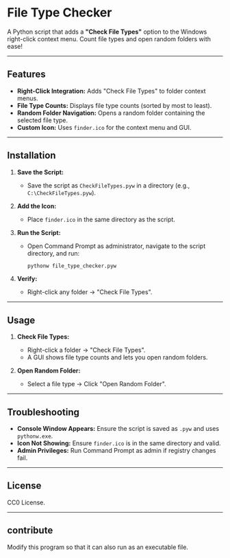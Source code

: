 # File Type Checker
A Python script that adds a **"Check File Types"** option to the Windows right-click context menu. Count file types and open random folders with ease!

---

## Features

- **Right-Click Integration:** Adds "Check File Types" to folder context menus.
- **File Type Counts:** Displays file type counts (sorted by most to least).
- **Random Folder Navigation:** Opens a random folder containing the selected file type.
- **Custom Icon:** Uses `finder.ico` for the context menu and GUI.

---

## Installation

1. **Save the Script:**
   - Save the script as `CheckFileTypes.pyw` in a directory (e.g., `C:\CheckFileTypes.pyw`).

2. **Add the Icon:**
   - Place `finder.ico` in the same directory as the script.

3. **Run the Script:**
   - Open Command Prompt as administrator, navigate to the script directory, and run:
     ```bash
     pythonw file_type_checker.pyw
     ```

4. **Verify:**
   - Right-click any folder → "Check File Types".

---

## Usage

1. **Check File Types:**
   - Right-click a folder → "Check File Types".
   - A GUI shows file type counts and lets you open random folders.

2. **Open Random Folder:**
   - Select a file type → Click "Open Random Folder".

---

## Troubleshooting

- **Console Window Appears:** Ensure the script is saved as `.pyw` and uses `pythonw.exe`.
- **Icon Not Showing:** Ensure `finder.ico` is in the same directory and valid.
- **Admin Privileges:** Run Command Prompt as admin if registry changes fail.

---

## License

CC0 License.

---

## contribute
Modify this program so that it can also run as an executable file.
